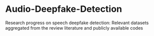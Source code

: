 # Audio-Deepfake-Detection
Research progress on speech deepfake detection: Relevant datasets aggregated from the review literature and publicly available codes
